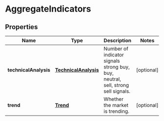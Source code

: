 # AggregateIndicators

## Properties

 Name                  | Type                                          | Description                                                                      | Notes      
-----------------------|-----------------------------------------------|----------------------------------------------------------------------------------|------------
 **technicalAnalysis** | [**TechnicalAnalysis**](TechnicalAnalysis.md) | Number of indicator signals strong buy, buy, neutral, sell, strong sell signals. | [optional] 
 **trend**             | [**Trend**](Trend.md)                         | Whether the market is trending.                                                  | [optional] 



